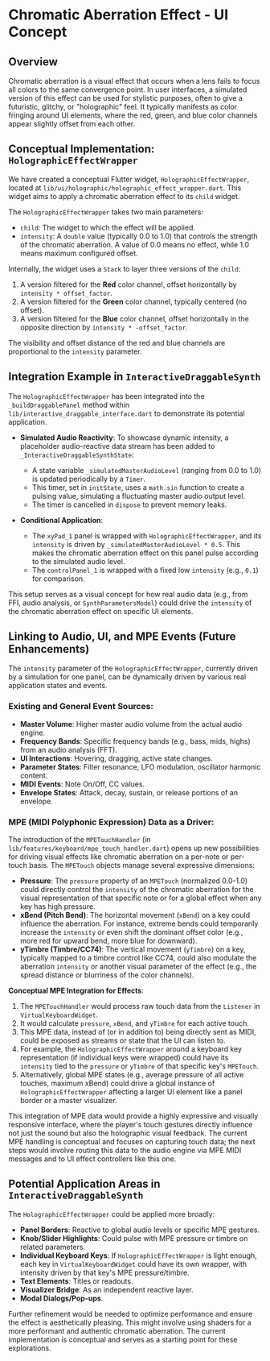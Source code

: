 # Chromatic Aberration Effect - UI Concept

## Overview

Chromatic aberration is a visual effect that occurs when a lens fails to focus all colors to the same convergence point. In user interfaces, a simulated version of this effect can be used for stylistic purposes, often to give a futuristic, glitchy, or "holographic" feel. It typically manifests as color fringing around UI elements, where the red, green, and blue color channels appear slightly offset from each other.

## Conceptual Implementation: `HolographicEffectWrapper`

We have created a conceptual Flutter widget, `HolographicEffectWrapper`, located at `lib/ui/holographic/holographic_effect_wrapper.dart`. This widget aims to apply a chromatic aberration effect to its `child` widget.

The `HolographicEffectWrapper` takes two main parameters:
-   `child`: The widget to which the effect will be applied.
-   `intensity`: A `double` value (typically 0.0 to 1.0) that controls the strength of the chromatic aberration. A value of 0.0 means no effect, while 1.0 means maximum configured offset.

Internally, the widget uses a `Stack` to layer three versions of the `child`:
1.  A version filtered for the **Red** color channel, offset horizontally by `intensity * offset_factor`.
2.  A version filtered for the **Green** color channel, typically centered (no offset).
3.  A version filtered for the **Blue** color channel, offset horizontally in the opposite direction by `intensity * -offset_factor`.

The visibility and offset distance of the red and blue channels are proportional to the `intensity` parameter.

## Integration Example in `InteractiveDraggableSynth`

The `HolographicEffectWrapper` has been integrated into the `_buildDraggablePanel` method within `lib/interactive_draggable_interface.dart` to demonstrate its potential application.

*   **Simulated Audio Reactivity**: To showcase dynamic intensity, a placeholder audio-reactive data stream has been added to `_InteractiveDraggableSynthState`:
    *   A state variable `_simulatedMasterAudioLevel` (ranging from 0.0 to 1.0) is updated periodically by a `Timer`.
    *   This timer, set in `initState`, uses a `math.sin` function to create a pulsing value, simulating a fluctuating master audio output level.
    *   The timer is cancelled in `dispose` to prevent memory leaks.

*   **Conditional Application**:
    *   The `xyPad_1` panel is wrapped with `HolographicEffectWrapper`, and its `intensity` is driven by `_simulatedMasterAudioLevel * 0.5`. This makes the chromatic aberration effect on this panel pulse according to the simulated audio level.
    *   The `controlPanel_1` is wrapped with a fixed low `intensity` (e.g., `0.1`) for comparison.

This setup serves as a visual concept for how real audio data (e.g., from FFI, audio analysis, or `SynthParametersModel`) could drive the `intensity` of the chromatic aberration effect on specific UI elements.

## Linking to Audio, UI, and MPE Events (Future Enhancements)

The `intensity` parameter of the `HolographicEffectWrapper`, currently driven by a simulation for one panel, can be dynamically driven by various real application states and events.

### Existing and General Event Sources:

*   **Master Volume**: Higher master audio volume from the actual audio engine.
*   **Frequency Bands**: Specific frequency bands (e.g., bass, mids, highs) from an audio analysis (FFT).
*   **UI Interactions**: Hovering, dragging, active state changes.
*   **Parameter States**: Filter resonance, LFO modulation, oscillator harmonic content.
*   **MIDI Events**: Note On/Off, CC values.
*   **Envelope States**: Attack, decay, sustain, or release portions of an envelope.

### MPE (MIDI Polyphonic Expression) Data as a Driver:

The introduction of the `MPETouchHandler` (in `lib/features/keyboard/mpe_touch_handler.dart`) opens up new possibilities for driving visual effects like chromatic aberration on a per-note or per-touch basis. The `MPETouch` objects manage several expressive dimensions:

*   **Pressure**: The `pressure` property of an `MPETouch` (normalized 0.0-1.0) could directly control the `intensity` of the chromatic aberration for the visual representation of that specific note or for a global effect when any key has high pressure.
*   **xBend (Pitch Bend)**: The horizontal movement (`xBend`) on a key could influence the aberration. For instance, extreme bends could temporarily increase the `intensity` or even shift the dominant offset color (e.g., more red for upward bend, more blue for downward).
*   **yTimbre (Timbre/CC74)**: The vertical movement (`yTimbre`) on a key, typically mapped to a timbre control like CC74, could also modulate the aberration `intensity` or another visual parameter of the effect (e.g., the spread distance or blurriness of the color channels).

**Conceptual MPE Integration for Effects**:
1.  The `MPETouchHandler` would process raw touch data from the `Listener` in `VirtualKeyboardWidget`.
2.  It would calculate `pressure`, `xBend`, and `yTimbre` for each active touch.
3.  This MPE data, instead of (or in addition to) being directly sent as MIDI, could be exposed as streams or state that the UI can listen to.
4.  For example, the `HolographicEffectWrapper` around a keyboard key representation (if individual keys were wrapped) could have its `intensity` tied to the `pressure` or `yTimbre` of that specific key's `MPETouch`.
5.  Alternatively, global MPE states (e.g., average pressure of all active touches, maximum xBend) could drive a global instance of `HolographicEffectWrapper` affecting a larger UI element like a panel border or a master visualizer.

This integration of MPE data would provide a highly expressive and visually responsive interface, where the player's touch gestures directly influence not just the sound but also the holographic visual feedback. The current MPE handling is conceptual and focuses on capturing touch data; the next steps would involve routing this data to the audio engine via MPE MIDI messages and to UI effect controllers like this one.

## Potential Application Areas in `InteractiveDraggableSynth`

The `HolographicEffectWrapper` could be applied more broadly:

*   **Panel Borders**: Reactive to global audio levels or specific MPE gestures.
*   **Knob/Slider Highlights**: Could pulse with MPE pressure or timbre on related parameters.
*   **Individual Keyboard Keys**: If `HolographicEffectWrapper` is light enough, each key in `VirtualKeyboardWidget` could have its own wrapper, with intensity driven by that key's MPE pressure/timbre.
*   **Text Elements**: Titles or readouts.
*   **Visualizer Bridge**: As an independent reactive layer.
*   **Modal Dialogs/Pop-ups**.

Further refinement would be needed to optimize performance and ensure the effect is aesthetically pleasing. This might involve using shaders for a more performant and authentic chromatic aberration. The current implementation is conceptual and serves as a starting point for these explorations.
